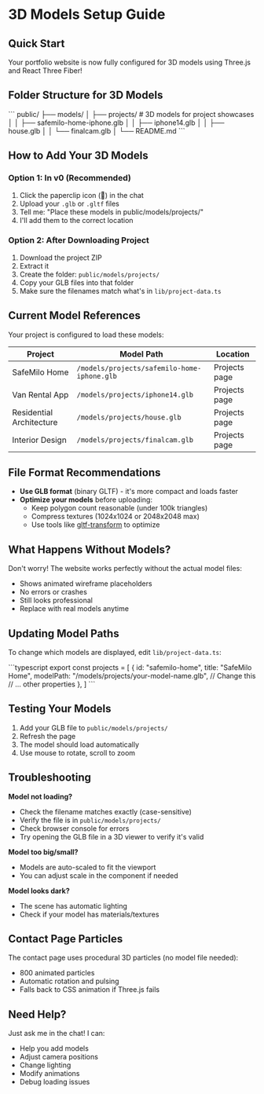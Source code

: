 # 3D Models Setup Guide

## Quick Start

Your portfolio website is now fully configured for 3D models using Three.js and React Three Fiber!

## Folder Structure for 3D Models

\`\`\`
public/
├── models/
│   ├── projects/              # 3D models for project showcases
│   │   ├── safemilo-home-iphone.glb
│   │   ├── iphone14.glb
│   │   ├── house.glb
│   │   └── finalcam.glb
│   └── README.md
\`\`\`

## How to Add Your 3D Models

### Option 1: In v0 (Recommended)
1. Click the paperclip icon (📎) in the chat
2. Upload your `.glb` or `.gltf` files
3. Tell me: "Place these models in public/models/projects/"
4. I'll add them to the correct location

### Option 2: After Downloading Project
1. Download the project ZIP
2. Extract it
3. Create the folder: `public/models/projects/`
4. Copy your GLB files into that folder
5. Make sure the filenames match what's in `lib/project-data.ts`

## Current Model References

Your project is configured to load these models:

| Project | Model Path | Location |
|---------|-----------|----------|
| SafeMilo Home | `/models/projects/safemilo-home-iphone.glb` | Projects page |
| Van Rental App | `/models/projects/iphone14.glb` | Projects page |
| Residential Architecture | `/models/projects/house.glb` | Projects page |
| Interior Design | `/models/projects/finalcam.glb` | Projects page |

## File Format Recommendations

- **Use GLB format** (binary GLTF) - it's more compact and loads faster
- **Optimize your models** before uploading:
  - Keep polygon count reasonable (under 100k triangles)
  - Compress textures (1024x1024 or 2048x2048 max)
  - Use tools like [gltf-transform](https://gltf-transform.donmccurdy.com/) to optimize

## What Happens Without Models?

Don't worry! The website works perfectly without the actual model files:
- Shows animated wireframe placeholders
- No errors or crashes
- Still looks professional
- Replace with real models anytime

## Updating Model Paths

To change which models are displayed, edit `lib/project-data.ts`:

\`\`\`typescript
export const projects = [
  {
    id: "safemilo-home",
    title: "SafeMilo Home",
    modelPath: "/models/projects/your-model-name.glb", // Change this
    // ... other properties
  },
]
\`\`\`

## Testing Your Models

1. Add your GLB file to `public/models/projects/`
2. Refresh the page
3. The model should load automatically
4. Use mouse to rotate, scroll to zoom

## Troubleshooting

**Model not loading?**
- Check the filename matches exactly (case-sensitive)
- Verify the file is in `public/models/projects/`
- Check browser console for errors
- Try opening the GLB file in a 3D viewer to verify it's valid

**Model too big/small?**
- Models are auto-scaled to fit the viewport
- You can adjust scale in the component if needed

**Model looks dark?**
- The scene has automatic lighting
- Check if your model has materials/textures

## Contact Page Particles

The contact page uses procedural 3D particles (no model file needed):
- 800 animated particles
- Automatic rotation and pulsing
- Falls back to CSS animation if Three.js fails

## Need Help?

Just ask me in the chat! I can:
- Help you add models
- Adjust camera positions
- Change lighting
- Modify animations
- Debug loading issues

